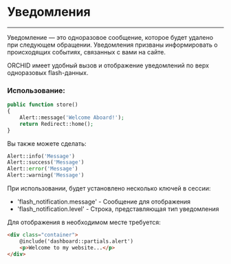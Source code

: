 # Уведомления
----------
Уведомление — это одноразовое сообщение, которое будет удалено при следующем обращении. Уведомления призваны информировать о происходящих событиях, связанных с вами на сайте.

ORCHID имеет удобный вызов и отображение уведомлений по верх одноразовых flash-данных.

### Использование:

```php
public function store()
{
    Alert::message('Welcome Aboard!');
    return Redirect::home();
}
```

Вы также можете сделать:

```php
Alert::info('Message')
Alert::success('Message')
Alert::error('Message')
Alert::warning('Message')
```

При использовании, будет установлено несколько ключей в сессии:
- 'flash_notification.message' - Сообщение для отображения
- 'flash_notification.level' - Строка, представляющая тип уведомления

Для отображения в необходимом месте требуется:
```html
<div class="container">
    @include('dashboard::partials.alert')
    <p>Welcome to my website...</p>
</div>
```
